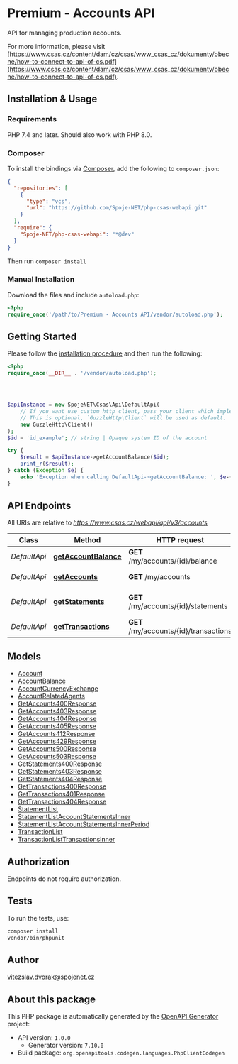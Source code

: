 # Premium - Accounts API

API for managing production accounts.

For more information, please visit [https://www.csas.cz/content/dam/cz/csas/www_csas_cz/dokumenty/obecne/how-to-connect-to-api-of-cs.pdf](https://www.csas.cz/content/dam/cz/csas/www_csas_cz/dokumenty/obecne/how-to-connect-to-api-of-cs.pdf).

## Installation & Usage

### Requirements

PHP 7.4 and later.
Should also work with PHP 8.0.

### Composer

To install the bindings via [Composer](https://getcomposer.org/), add the following to `composer.json`:

```json
{
  "repositories": [
    {
      "type": "vcs",
      "url": "https://github.com/Spoje-NET/php-csas-webapi.git"
    }
  ],
  "require": {
    "Spoje-NET/php-csas-webapi": "*@dev"
  }
}
```

Then run `composer install`

### Manual Installation

Download the files and include `autoload.php`:

```php
<?php
require_once('/path/to/Premium - Accounts API/vendor/autoload.php');
```

## Getting Started

Please follow the [installation procedure](#installation--usage) and then run the following:

```php
<?php
require_once(__DIR__ . '/vendor/autoload.php');




$apiInstance = new SpojeNET\Csas\Api\DefaultApi(
    // If you want use custom http client, pass your client which implements `GuzzleHttp\ClientInterface`.
    // This is optional, `GuzzleHttp\Client` will be used as default.
    new GuzzleHttp\Client()
);
$id = 'id_example'; // string | Opaque system ID of the account

try {
    $result = $apiInstance->getAccountBalance($id);
    print_r($result);
} catch (Exception $e) {
    echo 'Exception when calling DefaultApi->getAccountBalance: ', $e->getMessage(), PHP_EOL;
}

```

## API Endpoints

All URIs are relative to *https://www.csas.cz/webapi/api/v3/accounts*

Class | Method | HTTP request | Description
------------ | ------------- | ------------- | -------------
*DefaultApi* | [**getAccountBalance**](docs/Api/DefaultApi.md#getaccountbalance) | **GET** /my/accounts/{id}/balance | Get account balance
*DefaultApi* | [**getAccounts**](docs/Api/DefaultApi.md#getaccounts) | **GET** /my/accounts | Get account details
*DefaultApi* | [**getStatements**](docs/Api/DefaultApi.md#getstatements) | **GET** /my/accounts/{id}/statements | Get statements list
*DefaultApi* | [**getTransactions**](docs/Api/DefaultApi.md#gettransactions) | **GET** /my/accounts/{id}/transactions | Overview of transactions

## Models

- [Account](docs/Model/Account.md)
- [AccountBalance](docs/Model/AccountBalance.md)
- [AccountCurrencyExchange](docs/Model/AccountCurrencyExchange.md)
- [AccountRelatedAgents](docs/Model/AccountRelatedAgents.md)
- [GetAccounts400Response](docs/Model/GetAccounts400Response.md)
- [GetAccounts403Response](docs/Model/GetAccounts403Response.md)
- [GetAccounts404Response](docs/Model/GetAccounts404Response.md)
- [GetAccounts405Response](docs/Model/GetAccounts405Response.md)
- [GetAccounts412Response](docs/Model/GetAccounts412Response.md)
- [GetAccounts429Response](docs/Model/GetAccounts429Response.md)
- [GetAccounts500Response](docs/Model/GetAccounts500Response.md)
- [GetAccounts503Response](docs/Model/GetAccounts503Response.md)
- [GetStatements400Response](docs/Model/GetStatements400Response.md)
- [GetStatements403Response](docs/Model/GetStatements403Response.md)
- [GetStatements404Response](docs/Model/GetStatements404Response.md)
- [GetTransactions400Response](docs/Model/GetTransactions400Response.md)
- [GetTransactions401Response](docs/Model/GetTransactions401Response.md)
- [GetTransactions404Response](docs/Model/GetTransactions404Response.md)
- [StatementList](docs/Model/StatementList.md)
- [StatementListAccountStatementsInner](docs/Model/StatementListAccountStatementsInner.md)
- [StatementListAccountStatementsInnerPeriod](docs/Model/StatementListAccountStatementsInnerPeriod.md)
- [TransactionList](docs/Model/TransactionList.md)
- [TransactionListTransactionsInner](docs/Model/TransactionListTransactionsInner.md)

## Authorization
Endpoints do not require authorization.

## Tests

To run the tests, use:

```bash
composer install
vendor/bin/phpunit
```

## Author

vitezslav.dvorak@spojenet.cz

## About this package

This PHP package is automatically generated by the [OpenAPI Generator](https://openapi-generator.tech) project:

- API version: `1.0.0`
    - Generator version: `7.10.0`
- Build package: `org.openapitools.codegen.languages.PhpClientCodegen`
